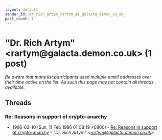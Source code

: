 ```yaml
---
layout: default
sender_id: dr_rich_artym_rartym_at_galacta_demon_co_uk_
post_count: 1
---
```


# "Dr. Rich Artym" <rartym<span>@</span>galacta.demon.co.uk> (1 post)

_Be aware that many list participants used multiple email addresses over their time active on the list. As such this page may not contain all threads available._

## Threads

### Re: Reasons in support of crypto-anarchy
+ 1996-02-10 (Sun, 11 Feb 1996 01:08:19 +0800) - [Re: Reasons in support of crypto-anarchy](/archive/1996/02/57c418a048955abc4ed58290c4153d4bdb2a89647a2e1cc81f3c3e51b67cfb3f) - _"Dr. Rich Artym" \<rartym@galacta.demon.co.uk\>_

